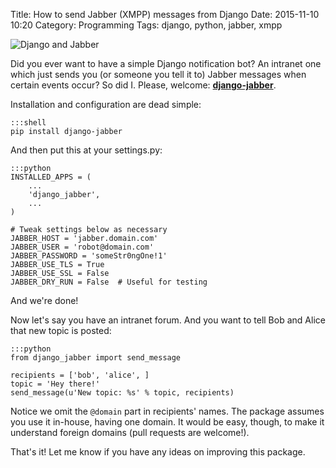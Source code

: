 Title: How to send Jabber (XMPP) messages from Django
Date: 2015-11-10 10:20
Category: Programming
Tags: django, python, jabber, xmpp

![Django and Jabber]({filename}/images/jabber-logo.png)

<!-- PELICAN_BEGIN_SUMMARY -->
Did you ever want to have a simple Django notification bot? An intranet one
which just sends you (or someone you tell it to) Jabber messages when certain
events occur? So did I. Please, welcome: **[django-jabber][1]**.

<!-- PELICAN_END_SUMMARY -->

Installation and configuration are dead simple:

    :::shell
    pip install django-jabber

And then put this at your settings.py:

    :::python
    INSTALLED_APPS = (
        ...
        'django_jabber',
        ...
    )

    # Tweak settings below as necessary
    JABBER_HOST = 'jabber.domain.com'
    JABBER_USER = 'robot@domain.com'
    JABBER_PASSWORD = 'someStr0ngOne!1'
    JABBER_USE_TLS = True
    JABBER_USE_SSL = False
    JABBER_DRY_RUN = False  # Useful for testing

And we're done!

Now let's say you have an intranet forum. And you want to tell Bob and Alice
that new topic is posted:

    :::python
    from django_jabber import send_message

    recipients = ['bob', 'alice', ]
    topic = 'Hey there!'
    send_message(u'New topic: %s' % topic, recipients)

Notice we omit the `@domain` part in recipients' names. The package assumes you
use it in-house, having one domain. It would be easy, though, to make it
understand foreign domains (pull requests are welcome!).

That's it! Let me know if you have any ideas on improving this package.


[1]: https://github.com/alexmorozov/django-jabber
